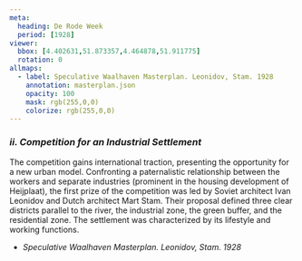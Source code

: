 ```yaml
---
meta:
  heading: De Rode Week
  period: [1928]
viewer:
  bbox: [4.402631,51.873357,4.464878,51.911775]
  rotation: 0
allmaps:
  - label: Speculative Waalhaven Masterplan. Leonidov, Stam. 1928
    annotation: masterplan.json
    opacity: 100
    mask: rgb(255,0,0)
    colorize: rgb(255,0,0)
---
```


### _ii.    Competition for an Industrial Settlement_

 The competition gains international traction, presenting the opportunity for a new urban model. Confronting a paternalistic relationship between the workers and separate industries (prominent in the housing development of Heijplaat), the first prize of the competition was led by Soviet architect Ivan Leonidov and Dutch architect Mart Stam. Their proposal defined three clear districts parallel to the river, the industrial zone, the green buffer, and the residential zone. The settlement was characterized by its lifestyle and working functions.

- _Speculative Waalhaven Masterplan. Leonidov, Stam. 1928_

